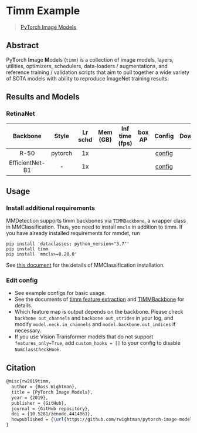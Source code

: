 # Timm Example

> [PyTorch Image Models](https://github.com/rwightman/pytorch-image-models)

<!-- [OTHERS] -->

## Abstract

Py**T**orch **Im**age **M**odels (`timm`) is a collection of image models, layers, utilities, optimizers, schedulers, data-loaders / augmentations, and reference training / validation scripts that aim to pull together a wide variety of SOTA models with ability to reproduce ImageNet training results.

<!--
<div align=center>
<img src="" height="400" />
</div>
-->

## Results and Models

### RetinaNet

|    Backbone     |  Style  | Lr schd | Mem (GB) | Inf time (fps) | box AP |                          Config                           | Download |
| :-------------: | :-----: | :-----: | :------: | :------------: | :----: | :-------------------------------------------------------: | :------: |
|      R-50       | pytorch |   1x    |          |                |        |   [config](./retinanet_timm_tv_resnet50_fpn_1x_coco.py)   |          |
| EfficientNet-B1 |    -    |   1x    |          |                |        | [config](./retinanet_timm_efficientnet_b1_fpn_1x_coco.py) |          |

## Usage

### Install additional requirements

MMDetection supports timm backbones via `TIMMBackbone`, a wrapper class in MMClassification.
Thus, you need to install `mmcls` in addition to timm.
If you have already installed requirements for mmdet, run

```shell
pip install 'dataclasses; python_version<"3.7"'
pip install timm
pip install 'mmcls>=0.20.0'
```

See [this document](https://mmclassification.readthedocs.io/en/latest/install.html) for the details of MMClassification installation.

### Edit config

- See example configs for basic usage.
- See the documents of [timm feature extraction](https://rwightman.github.io/pytorch-image-models/feature_extraction/#multi-scale-feature-maps-feature-pyramid) and [TIMMBackbone](https://mmclassification.readthedocs.io/en/latest/api.html#mmcls.models.backbones.TIMMBackbone) for details.
- Which feature map is output depends on the backbone.
  Please check `backbone out_channels` and `backbone out_strides` in your log, and modify `model.neck.in_channels` and `model.backbone.out_indices` if necessary.
- If you use Vision Transformer models that do not support `features_only=True`, add `custom_hooks = []` to your config to disable `NumClassCheckHook`.

## Citation

```latex
@misc{rw2019timm,
  author = {Ross Wightman},
  title = {PyTorch Image Models},
  year = {2019},
  publisher = {GitHub},
  journal = {GitHub repository},
  doi = {10.5281/zenodo.4414861},
  howpublished = {\url{https://github.com/rwightman/pytorch-image-models}}
}
```
